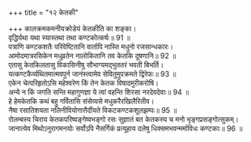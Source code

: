 +++
title = "१२ केतकी"

+++
कालक्रमकमनीयक्रोडेयं केतकीति का शङ्का।  
वृद्धिर्यथा यथा स्यास्तथा तथा कण्टकोत्कर्षः॥ 91 ॥  
पत्राणि कण्टकशतैः परिवेष्टितानि वार्तापि नास्ति मधुनो रजसान्धकारः।  
आमोदमात्ररसिकेन मधुव्रतेन नालोकितानि तव केतकि दूषणानि॥ 92 ॥  
एतासु केतकिलतासु विकासिनीषु सौभाग्यमद्भुततरं भवती बिभर्ति।  
यत्कण्टकैर्व्यथितमात्मवपुर्न जानंस्त्वामेव सेवितुमुपक्रमते द्विरेफः॥ 93 ॥  
एकेन चेत्परिहृतोऽसि महेश्वरेण किं तेन केतक विषादमुरीकरोषि।  
अन्ये न किं जगति सन्ति महागुणज्ञा ये त्वां वहन्ति शिरसा नरदेवदेवाः॥ 94 ॥  
हे हेमकेतकि कथं बहु गर्वितासि संसेव्यसे मधुकरैरखिलैरितीव।  
नैषा रसातिशयता नलिनीवियोगात्तैर्दीयते विकटकण्टकशूलझम्पः॥ 95 ॥  
रोलम्बस्य चिराय केतकपरिष्वङ्गेष्वभङ्गो रसः सुज्ञातं बत केतकस्य च मनो भृङ्गप्रसङ्गोत्सुकम्।  
जानात्येव मिथोऽनुरागमनयोः सर्वोऽपि नैसर्गिकं प्रत्यूहाय दलेषु धिक्समभवन्मर्माविधः कण्टकाः॥ 96 ॥  